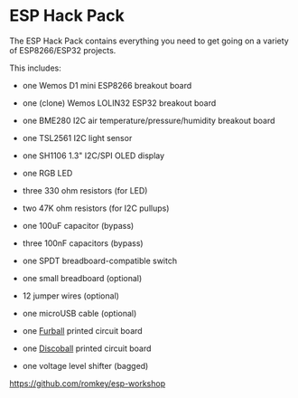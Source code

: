 # ESP Hack Pack

The ESP Hack Pack contains everything you need to get going on a variety of ESP8266/ESP32 projects.

This includes:
- one Wemos D1 mini ESP8266 breakout board
- one (clone) Wemos LOLIN32 ESP32 breakout board
- one BME280 I2C air temperature/pressure/humidity breakout board
- one TSL2561 I2C light sensor
- one SH1106 1.3" I2C/SPI OLED display
- one RGB LED
- three 330 ohm resistors (for LED)
- two 47K ohm resistors (for I2C pullups)
- one 100uF capacitor (bypass)
- three 100nF capacitors (bypass)
- one SPDT breadboard-compatible switch

- one small breadboard (optional)
- 12 jumper wires (optional)
- one microUSB cable (optional)

- one [Furball](https://github.com/romkey/furball) printed circuit board
- one [Discoball](https://github.com/romkey/discoball) printed circuit board
- one voltage level shifter (bagged)

https://github.com/romkey/esp-workshop

